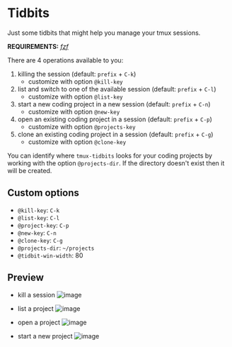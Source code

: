 # Tidbits

Just some tidbits that might help you manage your tmux sessions.

**REQUIREMENTS:** [*fzf*](https://github.com/junegunn/fzf)

There are 4 operations available to you:
1. killing the session (default: `prefix` + `C-k`)
    - customize with option `@kill-key`
2. list and switch to one of the available session (default: `prefix` + `C-l`)
    - customize with option `@list-key`
3. start a new coding project in a new session (default: `prefix` + `C-n`)
    - customize with option `@new-key`
4. open an existing coding project in a session (default: `prefix` + `C-p`)
    - customize with option `@projects-key`
5. clone an existing coding project in a session (default: `prefix` + `C-g`)
    - customize with option `@clone-key`

You can identify where `tmux-tidbits` looks for your coding projects
by working with the option `@projects-dir`. If the directory doesn't exist
then it will be created.

## Custom options
- `@kill-key`: `C-k`
- `@list-key`: `C-l`
- `@project-key`: `C-p`
- `@new-key`: `C-n`
- `@clone-key`: `C-g`
- `@projects-dir`: `~/projects`
- `@tidbit-win-width`: 80

## Preview
- kill a session
![image](https://user-images.githubusercontent.com/45215137/169681209-95713cb5-f514-494b-b411-52d4b7e34ae2.png)

- list a project
![image](https://user-images.githubusercontent.com/45215137/169681162-893b5180-8fa0-4cdc-bf9d-41cb338483cb.png)

- open a project
![image](https://user-images.githubusercontent.com/45215137/169681121-45750275-98ac-4599-9b3f-84e64a63ad68.png)

- start a new project
![image](https://user-images.githubusercontent.com/45215137/169681236-412ba4da-4af9-4959-951c-24b1e180a496.png)

